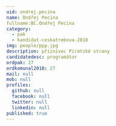 ```yaml
---
uid: ondrej.pecina
name: Ondřej Pecina
fullname:BC.Ondřej Pecina
category:
  - pak
  - kandidat-ceskatrebova-2018
img: people/ppp.jpg
description: příznivec Pirátské strany
candidatedesc: programátor
ordpak: 27
ordkomunal2018: 27
mail: null
mob: null
profiles:
  github: null
  facebook: null
  twitter: null
  linkedin: null
published: true
---
```

